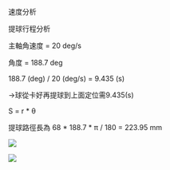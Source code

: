 速度分析

提球行程分析

主軸角速度 = 20 deg/s

角度 = 188.7 deg

188.7 (deg) / 20 (deg/s) = 9.435 (s)

→球從卡好再提球到上面定位需9.435(s)

S = r * θ

提球路徑長為 68 * 188.7 * π / 180 = 223.95 mm

![](https://github.com/s40523220/cd2018/blob/gh-pages/picture/W14/2.png)

![](https://github.com/s40523220/cd2018/blob/gh-pages/picture/W14/3.png)
